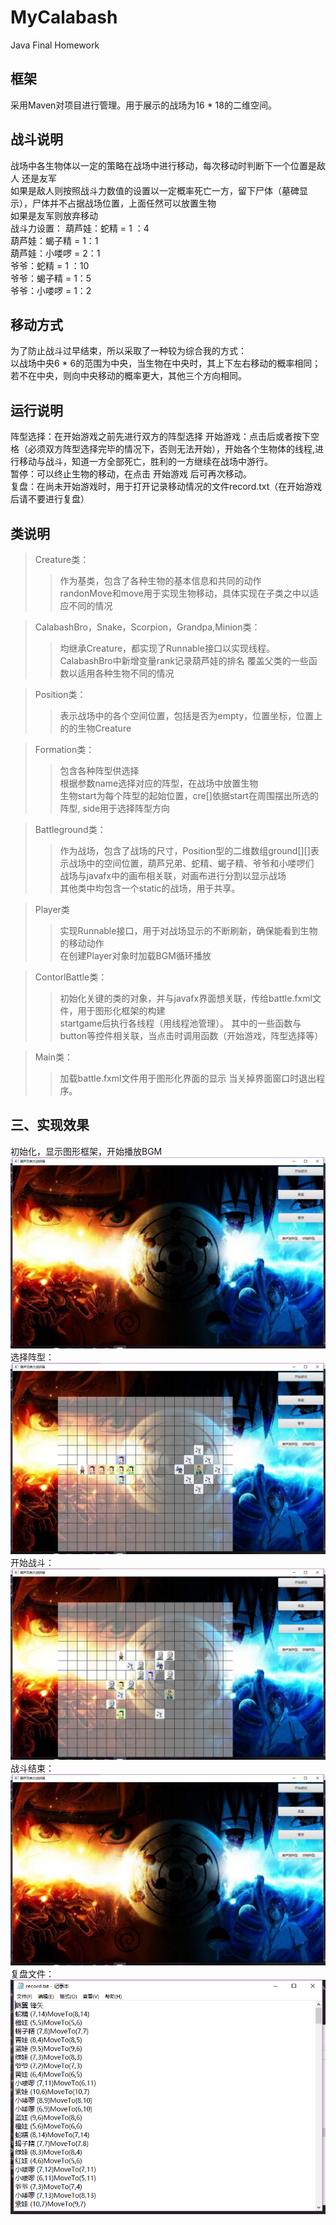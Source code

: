 # MyCalabash
Java Final Homework

## 框架
采用Maven对项目进行管理。用于展示的战场为16 * 18的二维空间。<br>

## 战斗说明
战场中各生物体以一定的策略在战场中进行移动，每次移动时判断下一个位置是敌人 还是友军<br>
如果是敌人则按照战斗力数值的设置以一定概率死亡一方，留下尸体（墓碑显示），尸体并不占据战场位置，上面任然可以放置生物<br>
如果是友军则放弃移动<br>
战斗力设置：
葫芦娃：蛇精 = 1 ：4<br>
葫芦娃：蝎子精 = 1：1<br>
葫芦娃：小喽啰 = 2：1<br>
爷爷：蛇精 = 1 ：10<br>
爷爷：蝎子精 = 1：5<br>
爷爷：小喽啰 = 1：2<br>

## 移动方式
为了防止战斗过早结束，所以采取了一种较为综合我的方式：<br>
以战场中央6 * 6的范围为中央，当生物在中央时，其上下左右移动的概率相同；若不在中央，则向中央移动的概率更大，其他三个方向相同。

## 运行说明
阵型选择：在开始游戏之前先进行双方的阵型选择
开始游戏：点击后或者按下空格（必须双方阵型选择完毕的情况下，否则无法开始），开始各个生物体的线程,进行移动与战斗，知道一方全部死亡，胜利的一方继续在战场中游行。<br>
暂停：可以终止生物的移动，在点击 开始游戏 后可再次移动。<br>
复盘：在尚未开始游戏时，用于打开记录移动情况的文件record.txt（在开始游戏后请不要进行复盘）<br>

## 类说明
>Creature类：<br>
>>作为基类，包含了各种生物的基本信息和共同的动作<br>
>>randonMove和move用于实现生物移动，具体实现在子类之中以适应不同的情况<br>

>CalabashBro，Snake，Scorpion，Grandpa,Minion类：<br>
>>均继承Creature，都实现了Runnable接口以实现线程。
>>CalabashBro中新增变量rank记录葫芦娃的排名
>>覆盖父类的一些函数以适用各种生物不同的情况

>Position类：<br>
>>表示战场中的各个空间位置，包括是否为empty，位置坐标，位置上的的生物Creature<br>

>Formation类：<br>
>>包含各种阵型供选择<br>
>>根据参数name选择对应的阵型，在战场中放置生物<br>
>>生物start为每个阵型的起始位置，cre[]依据start在周围摆出所选的阵型, side用于选择阵型方向<br>

>Battleground类：<br>
>>作为战场，包含了战场的尺寸，Position型的二维数组ground[][]表示战场中的空间位置，葫芦兄弟、蛇精、蝎子精、爷爷和小喽啰们<br>
>>战场与javafx中的画布相关联，对画布进行分割以显示战场<br>
>>其他类中均包含一个static的战场，用于共享。

>Player类
>>实现Runnable接口，用于对战场显示的不断刷新，确保能看到生物的移动动作<br>
>>在创建Player对象时加载BGM循环播放

>ContorlBattle类：
>>初始化关键的类的对象，并与javafx界面想关联，传给battle.fxml文件，用于图形化框架的构建<br>
>>startgame后执行各线程（用线程池管理）。
>>其中的一些函数与button等控件相关联，当点击时调用函数（开始游戏，阵型选择等）<br>

>Main类：
>>加载battle.fxml文件用于图形化界面的显示
>>当关掉界面窗口时退出程序。

三、实现效果
----------
初始化，显示图形框架，开始播放BGM<br>
![image text](https://github.com/NJUTto/huluwa/blob/master/runpics/1.jpg)
选择阵型：<br>
![image text](https://github.com/NJUTto/huluwa/blob/master/runpics/2.jpg)
开始战斗：<br>
![image text](https://github.com/NJUTto/huluwa/blob/master/runpics/3.jpg)
战斗结束：<br>
![image text](https://github.com/NJUTto/huluwa/blob/master/runpics/1.jpg)
复盘文件：<br>
![image text](https://github.com/NJUTto/huluwa/blob/master/runpics/file.png)
